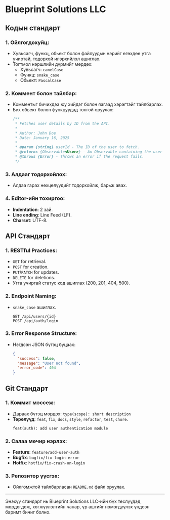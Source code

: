 # Blueprint Solutions LLC

## Кодын стандарт

### 1. Ойлгогдохуйц:
- Хувьсагч, функц, обьект болон файлуудын нэрийг өгөхдөө утга учиртай, тодорхой илэрхийлэл ашиглах.
- Тогтмол нэршлийн дүрмийг мөрдөх:  
  - Хувьсагч: `camelCase`
  - Функц: `snake_case`
  - Обьект: `PascalCase`

### 2. Коммент болон тайлбар:
- Комментыг бичихдээ юу хийдэг болон яагаад хэрэгтэйг тайлбарлах.
- Бүх обьект болон функцуудад толгой оруулах:
  ```javascript
  /** 
   * Fetches user details by ID from the API. 
   * 
   * Author: John Doe 
   * Date: January 16, 2025 
   * 
   * @param {string} userId - The ID of the user to fetch. 
   * @returns {Observable<User>} - An Observable containing the user details. 
   * @throws {Error} - Throws an error if the request fails. 
   */
  ```

### 3. Алдааг тодорхойлох:
- Алдаа гарах нөхцөлүүдийг тодорхойлж, барьж авах.

### 4. Editor-ийн тохиргоо:
- **Indentation**: 2 зай.
- **Line ending**: Line Feed (LF).
- **Charset**: UTF-8.

## API Стандарт

### 1. RESTful Practices:
- `GET` for retrieval.
- `POST` for creation.
- `PUT`/`PATCH` for updates.
- `DELETE` for deletions.
- Утга учиртай статус код ашиглах (200, 201, 404, 500).

### 2. Endpoint Naming:
- `snake_case` ашиглах.
  ```
  GET /api/users/{id}
  POST /api/auth/login
  ```

### 3. Error Response Structure:
- Нэгдсэн JSON бүтэц буцаах:
  ```json
  {
    "success": false,
    "message": "User not found",
    "error_code": 404
  }
  ```

## Git Стандарт

### 1. Коммит мэссеж:
- Дараах бүтэц мөрдөх: `type(scope): short description`
- **Төрөлүүд**: `feat`, `fix`, `docs`, `style`, `refactor`, `test`, `chore`.
  ```
  feat(auth): add user authentication module
  ```

### 2. Салаа мөчир нэрлэх:
- **Feature**: `feature/add-user-auth`
- **Bugfix**: `bugfix/fix-login-error`
- **Hotfix**: `hotfix/fix-crash-on-login`

### 3. Репозитор үүсгэх:
- Ойлгомжтой тайлбарласан `README.md` файл оруулах.

---

Энэхүү стандарт нь Blueprint Solutions LLC-ийн бүх төслүүдэд мөрдөгдөж, хөгжүүлэлтийн чанар, үр ашгийг нэмэгдүүлэх үндсэн баримт бичиг болно.
